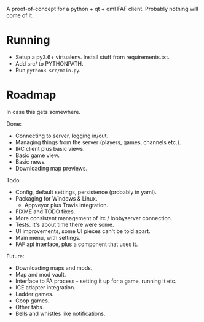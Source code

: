 A proof-of-concept for a python + qt + qml FAF client. Probably nothing will come of it.

Running
=======

* Setup a py3.6+ virtualenv. Install stuff from requirements.txt.
* Add src/ to PYTHONPATH.
* Run `python3 src/main.py`.


Roadmap
=======

In case this gets somewhere.

Done:
* Connecting to server, logging in/out.
* Managing things from the server (players, games, channels etc.).
* IRC client plus basic views.
* Basic game view.
* Basic news.
* Downloading map previews.

Todo:
* Config, default settings, persistence (probably in yaml).
* Packaging for Windows & Linux.
  * Appveyor plus Travis integration.
* FIXME and TODO fixes.
* More consistent management of irc / lobbyserver connection.
* Tests. It's about time there were some.
* UI improvements, some UI pieces can't be told apart.
* Main menu, with settings.
* FAF api interface, plus a component that uses it.

Future:
* Downloading maps and mods.
* Map and mod vault.
* Interface to FA process - setting it up for a game, running it etc.
* ICE adapter integration.
* Ladder games.
* Coop games.
* Other tabs.
* Bells and whistles like notifications.
